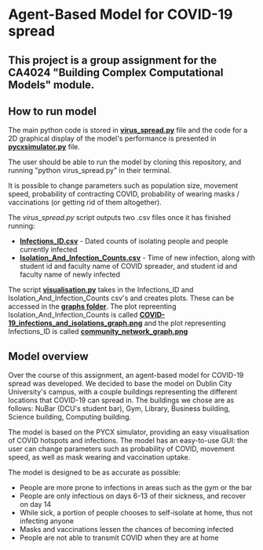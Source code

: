# Agent-Based Model for COVID-19 spread

This project is a group assignment for the CA4024 "Building Complex Computational Models" module.
---

## How to run model
The main python code is stored in [**virus_spread.py**](virus_spread.py) file and the code for a 2D graphical display of the model's performance is presented in [**pycxsimulator.py**](pycxsimulator.py) file.

The user should be able to run the model by cloning this repository, and running "python virus_spread.py" in their terminal.

It is possible to change parameters such as population size, movement speed, probability of contracting COVID, probability of wearing masks / vaccinations (or getting rid of them altogether).

The *virus_spread.py* script outputs two .csv files once it has finished running:
* [**Infections_ID.csv**](Infections_ID.csv) - Dated counts of isolating people and people currently infected
* [**Isolation_And_Infection_Counts.csv**](Isolation_And_Infection_Counts.csv) - Time of new infection, along with student id and faculty name of COVID spreader, and student id and faculty name of newly infected

The script [**visualisation.py**](visualisation.py) takes in the Infections_ID and Isolation_And_Infection_Counts csv's and creates plots. These can be accessed in the [**graphs folder**](graphs).
The plot repreenting Isolation_And_Infection_Counts is called [**COVID-19_infections_and_isolations_graph.png**](graphs/COVID-19_infections_and_isolations_graph.png) and the plot representing Infections_ID is called [**community_network_graph.png**](graphs/community_network_graph.png)

## Model overview

Over the course of this assignment, an agent-based model for COVID-19 spread was developed.
We decided to base the model on Dublin City University's campus, with a couple buildings representing the different locations that COVID-19 can spread in. The buildings we chose are as follows: NuBar (DCU's student bar), Gym, Library, Business building, Science building, Computing building.

The model is based on the PYCX simulator, providing an easy visualisation of COVID hotspots and infections.
The model has an easy-to-use GUI: the user can change parameters such as probability of COVID, movement speed, as well as mask wearing and vaccination uptake.

The model is designed to be as accurate as possible:

* People are more prone to infections in areas such as the gym or the bar
* People are only infectious on days 6-13 of their sickness, and recover on day 14
* While sick, a portion of people chooses to self-isolate at home, thus not infecting anyone
* Masks and vaccinations lessen the chances of becoming infected
* People are not able to transmit COVID when they are at home



